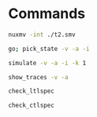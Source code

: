 # Commands

```bash
nuxmv -int ./t2.smv
```
```bash
go; pick_state -v -a -i
```

```bash
simulate -v -a -i -k 1
```

```bash
show_traces -v -a
```

```bash
check_ltlspec
```

```bash
check_ctlspec
```
